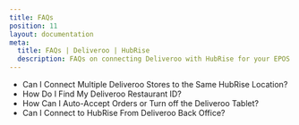```yaml
---
title: FAQs
position: 11
layout: documentation
meta:
  title: FAQs | Deliveroo | HubRise
  description: FAQs on connecting Deliveroo with HubRise for your EPOS to work with other apps as a cohesive whole. Connect apps and synchronise your data.
---
```


- <Link to="/apps/deliveroo/faqs/connecting-multiple-instances-deliveroo/">Can I Connect Multiple Deliveroo Stores to the Same HubRise Location?</Link>
- <Link to="/apps/deliveroo/faqs/find-deliveroo-restaurant-id/">How Do I Find My Deliveroo Restaurant ID?</Link>
- <Link to="/apps/deliveroo/faqs/tabletless-auto-accept/">How Can I Auto-Accept Orders or Turn off the Deliveroo Tablet?</Link>
- <Link to="/apps/deliveroo/faqs/connect-from-deliveroo-back-office/">Can I Connect to HubRise From Deliveroo Back Office?</Link>
